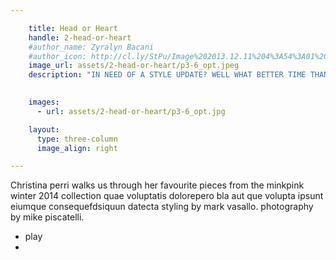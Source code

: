 ```yaml
---

    title: Head or Heart
    handle: 2-head-or-heart
    #author_name: Zyralyn Bacani
    #author_icon: http://cl.ly/StPu/Image%202013.12.11%204%3A54%3A01%20pm.png
    image_url: assets/2-head-or-heart/p3-6_opt.jpeg
    description: "IN NEED OF A STYLE UPDATE? WELL WHAT BETTER TIME THAN RIGHT NOW! INSPIRE YOUR LOOK WITH THE OFFICIAL MINKPINK: THE MUSIC ISSUE COLLECTION, STARRING CHRISTINA PERRI..."
    

    images:
      - url: assets/2-head-or-heart/p3-6_opt.jpg

    layout:
      type: three-column
      image_align: right

---
```



Christina perri walks us through her favourite pieces from the minkpink winter 2014 collection quae voluptatis dolorepero bla aut que volupta ipsunt eiumque consequefdsiquun datecta styling by mark vasallo. photography by mike piscatelli.




<div id="jquery_jplayer_1" class="cp-jplayer"></div>

<div id="cp_container_1" class="cp-container">
  <div class="cp-buffer-holder"> <!-- .cp-gt50 only needed when buffer is > than 50% -->
  	<div class="cp-buffer-1"></div>
  	<div class="cp-buffer-2"></div>
  </div>
  <div class="cp-progress-holder"> <!-- .cp-gt50 only needed when progress is > than 50% -->
  	<div class="cp-progress-1"></div>
  	<div class="cp-progress-2"></div>
  </div>
  <div class="cp-circle-control"></div>
  <ul class="cp-controls">
  	<li><a class="cp-play" tabindex="1">play</a></li>
  	<li><a class="cp-pause" style="display:none;" tabindex="1">pause</a></li> <!-- Needs the inline style here, or jQuery.show() uses display:inline instead of display:block -->
  </ul>
  </div>
<script>
  var myCirclePlayer = new CirclePlayer("#jquery_jplayer_1",{
  	m4a: "/music/assets/Christina Perri - I Believe.m4a"
  }, 
  {
    cssSelectorAncestor: "#cp_container_1",
    canplay: function() {
      $("#jquery_jplayer_1").jPlayer("play");
    }
  });
</script>
